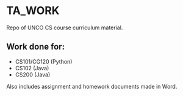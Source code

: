 # TA_WORK
Repo of UNCO CS course curriculum material.

## Work done for:
- CS101/CG120 (Python)
- CS102 (Java)
- CS200 (Java)

Also includes assignment and homework documents made in Word. 
